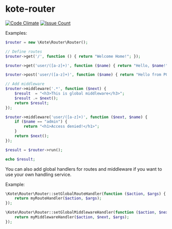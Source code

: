 # kote-router
[![Code Climate](https://codeclimate.com/github/kote-framework/kote-router/badges/gpa.svg)](https://codeclimate.com/github/kote-framework/kote-router)    [![Issue Count](https://codeclimate.com/github/kote-framework/kote-router/badges/issue_count.svg)](https://codeclimate.com/github/kote-framework/kote-router)

Examples:

```php
$router = new \Kote\Router\Router();

// Define routes
$router->get('/', function () { return "Welcome Home!"; });

$router->get('user/([a-z]+)', function ($name) { return "Hello, $name!"; });

$router->post('user/([a-z]+)', function ($name) { return "Hello from POST method!"; });

// Add middleware
$router->middleware('.*', function ($next) {
    $result  = "<h3>This is global middleware</h3>";
    $result .= $next();
    return $result;
});

$router->middleware('user/([a-z]+)', function ($next, $name) {
    if ($name == "admin") {
        return "<h1>Access denied!</h1>";
    }
    return $next();
});

$result = $router->run();

echo $result;
```

You can also add global handlers for routes and middleware if you want to use your own handling service.

Example:
   
```php
\Kote\Router\Router::setGlobalRouteHandler(function ($action, $args) {
    return myRouteHandler($action, $args);
});

\Kote\Router\Router::setGlobalMiddlewareHandler(function ($action, $next, $args) {
    return myMiddlewareHandler($action, $next, $args);
});
```
